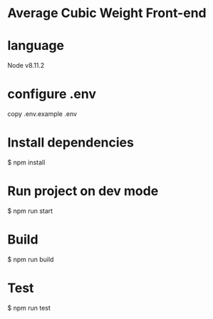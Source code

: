# Average Cubic Weight Front-end

# language
   Node v8.11.2

# configure .env
  copy .env.example .env

# Install dependencies
$ npm install

# Run project on dev mode 
$ npm run start

# Build
$ npm run build

# Test
$ npm run test